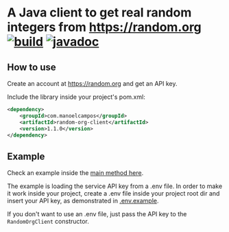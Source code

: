 # A Java client to get real random integers from https://random.org [![build](https://github.com/manoelcampos/random-org-java-client/actions/workflows/build.yml/badge.svg)](https://github.com/manoelcampos/random-org-java-client/actions/workflows/build.yml) [![javadoc](https://javadoc.io/badge2/com.manoelcampos/random-org-client/javadoc.svg)](https://javadoc.io/doc/com.manoelcampos/random-org-client)

## How to use

Create an account at https://random.org and get an API key.

Include the library inside your project's pom.xml:

```xml
<dependency>
    <groupId>com.manoelcampos</groupId>
    <artifactId>random-org-client</artifactId>
    <version>1.1.0</version>
</dependency>
```

## Example

Check an example inside the [main method here](https://github.com/manoelcampos/random-org-java-client/blob/master/src/main/java/com/manoelcampos/randomorg/RandomOrgClient.java#L115).

The example is loading the service API key from a .env file.
In order to make it work inside your project, create a .env file inside your project root dir and insert your API key, as demonstrated in [ .env.example]( .env.example).

If you don't want to use an .env file, just pass the API key to the `RandomOrgClient` constructor.
